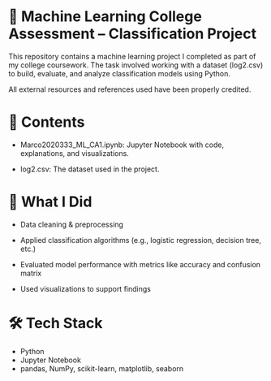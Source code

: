 # 🧠 Machine Learning College Assessment – Classification Project

This repository contains a machine learning project I completed as part of my college coursework. The task involved working with a dataset (log2.csv) to build, evaluate, and analyze classification models using Python.

All external resources and references used have been properly credited.

# 📁 Contents
* Marco2020333_ML_CA1.ipynb: Jupyter Notebook with code, explanations, and visualizations.

* log2.csv: The dataset used in the project.

# 🚀 What I Did
* Data cleaning & preprocessing

* Applied classification algorithms (e.g., logistic regression, decision tree, etc.)

* Evaluated model performance with metrics like accuracy and confusion matrix

* Used visualizations to support findings

# 🛠️ Tech Stack

* Python 
* Jupyter Notebook
* pandas, NumPy, scikit-learn, matplotlib, seaborn


